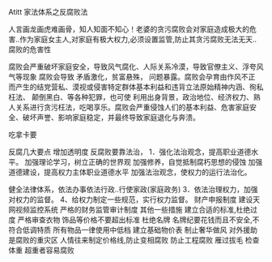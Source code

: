 Atitt 家法体系之反腐败法

人言画龙画虎难画骨，知人知面不知心！老婆的贪污腐败会对家庭造成极大的危害..作为家庭女主人,对家庭有极大权力,必须设置监管,防止其贪污腐败无法无天..
腐败的危害性

腐败会严重破坏家庭安全，导致风气腐化、人际关系冷漠，导致官僚主义、浮夸风气等现象 腐败会导致 矛盾激化，贫富悬殊， 问题暴露。腐败会孕育由作风不正 而产生的结党营私、漠视或侵害特定群体基本利益和违背立法原始精神内涵、徇私枉法、 颠倒黑白、等各种犯罪，也可使 利用出身背景，政治地位、经济权力、熟人关系进行贪污枉法，吃喝享乐。腐败会严重侵蚀人们的基本利益、危害家庭安全、破坏声誉、影响家庭稳定，并最终导致家庭退化与奔溃。

吃拿卡要

反腐几大要点
增加透明度
反腐败要靠法治， 
1．强化法治观念，提高职业道德水平。
加强理论学习，树立正确的世界观
加强修养，自觉抵制腐朽思想的侵蚀
加强道德建设，提高权力主体职业道德水平
加强法治观念，使权力的运行法治化。

健全法律体系，依法办事依法行政..行使家政(家庭政务)
3．依法治理权力，加强对权力的监督。
4、给权力制定一些规范，实行权力监督。
财产申报制度
建设天网视频监控系统 
严格的财务监管审计制度
其他一些措施
建立合适的标准,杜绝过度
严格审查衣物 饰品等价格不要超出标准 杜绝名牌
名牌纪要花钱而且不安全,不符合低调特质
所有物品一律使用中低档
建立基础物价表 制止奢华做风
对外援助是腐败的重灾区
人情往来制定价格线,防止变相腐败
防止工程腐败 雁过拔毛
检查体重 超重者容易腐败
